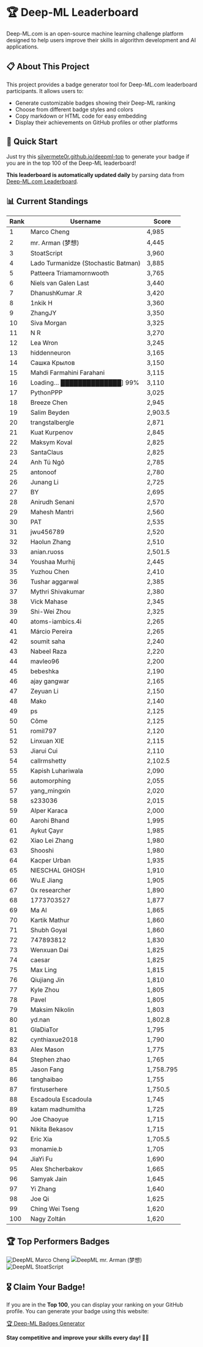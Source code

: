 # 🏆 Deep-ML Leaderboard

Deep-ML.com is an open-source machine learning challenge platform designed to help users improve their skills in algorithm development and AI applications.  

## 📋 About This Project

This project provides a badge generator tool for Deep-ML.com leaderboard participants. It allows users to:
- Generate customizable badges showing their Deep-ML ranking
- Choose from different badge styles and colors
- Copy markdown or HTML code for easy embedding
- Display their achievements on GitHub profiles or other platforms

## 🚀 Quick Start

Just try this [silvermete0r.github.io/deepml-top](https://silvermete0r.github.io/deepml-top) to generate your badge if you are in the top 100 of the Deep-ML leaderboard!

**This leaderboard is automatically updated daily** by parsing data from [Deep-ML.com Leaderboard](https://www.deep-ml.com/leaderboard).  

## 📊 Current Standings  

<!-- LEADERBOARD_START -->
| Rank | Username | Score |
|------|---------|-------|
| 1 | Marco Cheng | 4,985 |
| 2 | mr. Arman (梦想) | 4,445 |
| 3 | StoatScript | 3,960 |
| 4 | Lado Turmanidze (Stochastic Batman) | 3,885 |
| 5 | Patteera Triamamornwooth | 3,765 |
| 6 | Niels van Galen Last | 3,440 |
| 7 | DhanushKumar .R | 3,420 |
| 8 | 1nkik H | 3,360 |
| 9 | ZhangJY | 3,350 |
| 10 | Siva Morgan | 3,325 |
| 11 | N R | 3,270 |
| 12 | Lea Wron | 3,245 |
| 13 | hiddenneuron | 3,165 |
| 14 | Сашка Крылов | 3,150 |
| 15 | Mahdi Farmahini Farahani | 3,115 |
| 16 | Loading… ██████████████] 99% | 3,110 |
| 17 | PythonPPP | 3,025 |
| 18 | Breeze Chen | 2,945 |
| 19 | Salim Beyden | 2,903.5 |
| 20 | trangstalbergle | 2,871 |
| 21 | Kuat Kurpenov | 2,845 |
| 22 | Maksym Koval | 2,825 |
| 23 | SantaClaus | 2,825 |
| 24 | Anh Tú Ngô | 2,785 |
| 25 | antonoof | 2,780 |
| 26 | Junang Li | 2,725 |
| 27 | BY | 2,695 |
| 28 | Anirudh Senani | 2,570 |
| 29 | Mahesh Mantri | 2,560 |
| 30 | PAT | 2,535 |
| 31 | jwu456789 | 2,520 |
| 32 | Haolun Zhang | 2,510 |
| 33 | anian.ruoss | 2,501.5 |
| 34 | Youshaa Murhij | 2,445 |
| 35 | Yuzhou Chen | 2,410 |
| 36 | Tushar aggarwal | 2,385 |
| 37 | Mythri Shivakumar | 2,380 |
| 38 | Vick Mahase | 2,345 |
| 39 | Shi-Wei Zhou | 2,325 |
| 40 | atoms-iambics.4i | 2,265 |
| 41 | Márcio Pereira | 2,265 |
| 42 | soumit saha | 2,240 |
| 43 | Nabeel Raza | 2,220 |
| 44 | mavleo96 | 2,200 |
| 45 | bebeshka | 2,190 |
| 46 | ajay gangwar | 2,165 |
| 47 | Zeyuan Li | 2,150 |
| 48 | Mako | 2,140 |
| 49 | ps | 2,125 |
| 50 | Côme | 2,125 |
| 51 | romil797 | 2,120 |
| 52 | Linxuan XIE | 2,115 |
| 53 | Jiarui Cui | 2,110 |
| 54 | callrmshetty | 2,102.5 |
| 55 | Kapish Luhariwala | 2,090 |
| 56 | automorphing | 2,055 |
| 57 | yang_mingxin | 2,020 |
| 58 | s233036 | 2,015 |
| 59 | Alper Karaca | 2,000 |
| 60 | Aarohi Bhand | 1,995 |
| 61 | Aykut Çayır | 1,985 |
| 62 | Xiao Lei Zhang | 1,980 |
| 63 | Shooshi | 1,980 |
| 64 | Kacper Urban | 1,935 |
| 65 | NIESCHAL GHOSH | 1,910 |
| 66 | Wu.E Jiang | 1,905 |
| 67 | 0x researcher | 1,890 |
| 68 | 1773703527 | 1,877 |
| 69 | Ma Al | 1,865 |
| 70 | Kartik Mathur | 1,860 |
| 71 | Shubh Goyal | 1,860 |
| 72 | 747893812 | 1,830 |
| 73 | Wenxuan Dai | 1,825 |
| 74 | caesar | 1,825 |
| 75 | Max Ling | 1,815 |
| 76 | Qiujiang Jin | 1,810 |
| 77 | Kyle Zhou | 1,805 |
| 78 | Pavel | 1,805 |
| 79 | Maksim Nikolin | 1,803 |
| 80 | yd.nan | 1,802.8 |
| 81 | GlaDiaTor | 1,795 |
| 82 | cynthiaxue2018 | 1,790 |
| 83 | Alex Mason | 1,775 |
| 84 | Stephen zhao | 1,765 |
| 85 | Jason Fang | 1,758.795 |
| 86 | tanghaibao | 1,755 |
| 87 | firstuserhere | 1,750.5 |
| 88 | Escadoula Escadoula | 1,745 |
| 89 | katam madhumitha | 1,725 |
| 90 | Joe Chaoyue | 1,715 |
| 91 | Nikita Bekasov | 1,715 |
| 92 | Eric Xia | 1,705.5 |
| 93 | monamie.b | 1,705 |
| 94 | JiaYi Fu | 1,690 |
| 95 | Alex Shcherbakov | 1,665 |
| 96 | Samyak Jain | 1,645 |
| 97 | Yi Zhang | 1,640 |
| 98 | Joe Qi | 1,625 |
| 99 | Ching Wei Tseng | 1,620 |
| 100 | Nagy Zoltán | 1,620 |
<!-- LEADERBOARD_END -->

## 🏆 Top Performers Badges

<!-- BADGES_START -->
![DeepML Marco Cheng](https://img.shields.io/badge/dynamic/json?url=https%3A%2F%2Fraw.githubusercontent.com%2Fsilvermete0r%2Fdeepml-top%2Fmain%2Fbadges.json&query=%24.4091c1a21900bd2c7d3f4e343acddda1.label&prefix=Rank%20&style=for-the-badge&label=%F0%9F%9A%80%20DeepML&color=blue&link=https%3A%2F%2Fwww.deep-ml.com%2Fleaderboard)
![DeepML mr. Arman (梦想)](https://img.shields.io/badge/dynamic/json?url=https%3A%2F%2Fraw.githubusercontent.com%2Fsilvermete0r%2Fdeepml-top%2Fmain%2Fbadges.json&query=%24.1247b1b5b9cd95e98d7ff7438207406f.label&prefix=Rank%20&style=for-the-badge&label=%F0%9F%9A%80%20DeepML&color=blue&link=https%3A%2F%2Fwww.deep-ml.com%2Fleaderboard)
![DeepML StoatScript](https://img.shields.io/badge/dynamic/json?url=https%3A%2F%2Fraw.githubusercontent.com%2Fsilvermete0r%2Fdeepml-top%2Fmain%2Fbadges.json&query=%24.2561d6c634fa6c4eb794454446029d95.label&prefix=Rank%20&style=for-the-badge&label=%F0%9F%9A%80%20DeepML&color=blue&link=https%3A%2F%2Fwww.deep-ml.com%2Fleaderboard)
<!-- BADGES_END -->

## 🎖 Claim Your Badge!  

If you are in the **Top 100**, you can display your ranking on your GitHub profile. You can generate your badge using this website:

[🏆 Deep-ML Badges Generator](https://silvermete0r.github.io/deepml-top/)

**Stay competitive and improve your skills every day! 🚀🔥**